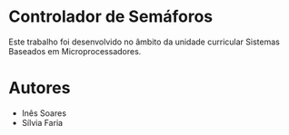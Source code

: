 # Controlador de Semáforos
Este trabalho foi desenvolvido no âmbito da unidade curricular Sistemas Baseados em Microprocessadores.

# Autores
- Inês Soares
- Sílvia Faria
